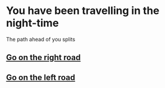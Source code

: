 # You have been travelling in the night-time 

The path ahead of you splits
## [Go on the right road](rightroad.md)
## [Go on the left road](left-road.md)